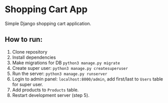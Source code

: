 # Shopping Cart App

Simple Django shopping cart application.

## How to run:

1) Clone repository
2) Install dependencies 
3) Make migrations for DB `python3 manage.py migrate`
4) Create super user: `python3 manage.py createsuperuser`
5) Run the server: `python3 manage.py runserver`
6) Login to admin panel: `localhost:8000/admin`, add first/last to `Users` table for super user.
7) Add products to `Products` table.
8) Restart development server (step 5).
